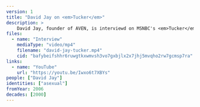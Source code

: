 ```yaml
---
version: 1
title: "David Jay on <em>Tucker</em>"
description: >
    David Jay, founder of AVEN, is interviewd on MSNBC's <em>Tucker</em>
files:
  - name: "Interview"
    mediaType: "video/mp4"
    filename: "david-jay-tucker.mp4"
    cid: "bafybeifshhr6ruwgtkxwmvsh3vo7gxbjlx2x7jhj5mvqho2rw7gcmsp7ra"
links:
  - name: "YouTube"
    url: "https://youtu.be/Iwxo6t7XBYs"
people: ["David Jay"]
identities: ["asexual"]
fromYear: 2006
decades: [2000]
---
```

